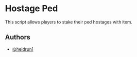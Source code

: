 
# Hostage Ped

This script allows players to stake their ped hostages with item.
## Authors

- [@heidrun1](https://github.com/heidrun1)

